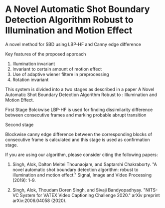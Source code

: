 # A Novel Automatic Shot Boundary Detection Algorithm Robust to Illumination and Motion Effect
A novel method for SBD using LBP-HF and Canny edge difference

Key features of the proposed approach
1. Illumination invariant 
2. Invariant to certain amount of motion effect
3. Use of adaptive wiener filtere in preprocessing
4. Rotation invariant


This system is divided into a two stages as described in a paper A Novel Automatic Shot Boundary Detection Algorithm Robust to : Illumination and Motion Effect.

First Stage
Bolckwise LBP-HF is used for finding dissimilarity difference between consecutive frames and marking probable abrupt transition

Second stage

Blockwise canny edge difference between the corresponding blocks of consecutive frame is calculated and this stage is used as confirmation stage.






If you are using our algorithm, please consider citing the following papers:

1. Singh, Alok, Dalton Meitei Thounaojam, and Saptarshi Chakraborty. "A novel automatic shot boundary detection algorithm: robust to illumination and motion effect." Signal, Image and Video Processing (2019): 1-9.

2. Singh, Alok, Thoudam Doren Singh, and Sivaji Bandyopadhyay. "NITS-VC System for VATEX Video Captioning Challenge 2020." arXiv preprint arXiv:2006.04058 (2020).
